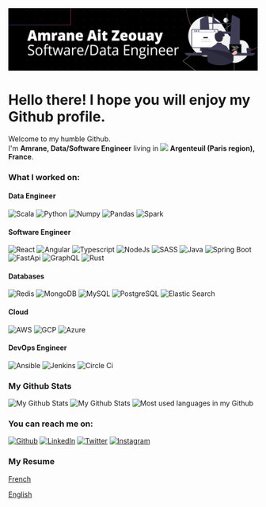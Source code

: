 <img src="./images/banner.png" alt="My banner"/>
<h1>Hello there! I hope you will enjoy my Github profile.</h1>


<p>Welcome to my humble Github. </br> I'm <b>Amrane, Data/Software Engineer</b> living in <img src="https://cdn-icons-png.flaticon.com/512/197/197560.png" width="13"/> <b>Argenteuil (Paris region), France</b>.</p>

<h3>What I worked on:</h3>
<p>

  <h4>Data Engineer</h4>
  <p>
    <img alt="Scala" src="https://img.shields.io/badge/Scala-DC322F?style=for-the-badge&logo=scala&logoColor=white" /> <img alt="Python" src="https://img.shields.io/badge/Python-3776AB?style=for-the-badge&logo=python&logoColor=white" /> <img alt="Numpy" src="https://img.shields.io/badge/Numpy-777BB4?style=for-the-badge&logo=numpy&logoColor=white" /> <img alt="Pandas" src="https://img.shields.io/badge/Pandas-2C2D72?style=for-the-badge&logo=pandas&logoColor=white" /> <img alt="Spark" src="https://img.shields.io/badge/Apache_Spark-FFFFFF?style=for-the-badge&logo=apachespark&logoColor=#E35A16" />
  </p>
  
  <h4>Software Engineer</h4>
  <p>
    <img alt="React" src="https://img.shields.io/badge/React-20232A?style=for-the-badge&logo=react&logoColor=61DAFB" /> <img alt="Angular" src="https://img.shields.io/badge/Angular-DD0031?style=for-the-badge&logo=angular&logoColor=white" /> <img alt="Typescript" src="https://img.shields.io/badge/TypeScript-007ACC?style=for-the-badge&logo=typescript&logoColor=white" /> <img alt="NodeJs" src="https://img.shields.io/badge/Node.js-339933?style=for-the-badge&logo=nodedotjs&logoColor=white" /> <img alt="SASS" src="https://img.shields.io/badge/Sass-CC6699?style=for-the-badge&logo=sass&logoColor=white" /> <img alt="Java" src="https://img.shields.io/badge/Java-ED8B00?style=for-the-badge&logo=java&logoColor=white" /> <img alt="Spring Boot" src="https://img.shields.io/badge/Spring_Boot-F2F4F9?style=for-the-badge&logo=spring-boot" /> <img alt="FastApi" src="https://img.shields.io/badge/fastapi-109989?style=for-the-badge&logo=FASTAPI&logoColor=white" /> <img alt="GraphQL" src="https://img.shields.io/badge/GraphQl-E10098?style=for-the-badge&logo=graphql&logoColor=white" /> <img alt="Rust" src="https://img.shields.io/badge/Rust-000000?style=for-the-badge&logo=rust&logoColor=white" />
  </p>
  
  <h4>Databases</h4>
  <p>
    <img alt="Redis" src="https://img.shields.io/badge/redis-%23DD0031.svg?&style=for-the-badge&logo=redis&logoColor=white" /> <img alt="MongoDB" src="https://img.shields.io/badge/MongoDB-4EA94B?style=for-the-badge&logo=mongodb&logoColor=white" /> <img alt="MySQL" src="https://img.shields.io/badge/MySQL-005C84?style=for-the-badge&logo=mysql&logoColor=white" /> <img alt="PostgreSQL" src="https://img.shields.io/badge/PostgreSQL-316192?style=for-the-badge&logo=postgresql&logoColor=white" /> <img alt="Elastic Search" src="https://img.shields.io/badge/Elastic_Search-005571?style=for-the-badge&logo=elasticsearch&logoColor=white" />
  </p>
  
  <h4>Cloud</h4>
  <p>
    <img alt="AWS" src="https://img.shields.io/badge/Amazon_AWS-FF9900?style=for-the-badge&logo=amazonaws&logoColor=white" /> <img alt="GCP" src="https://img.shields.io/badge/Google_Cloud-4285F4?style=for-the-badge&logo=google-cloud&logoColor=white" /> <img alt="Azure" src="https://img.shields.io/badge/Microsoft_Azure-0089D6?style=for-the-badge&logo=microsoft-azure&logoColor=white" />
  </p>

  <h4>DevOps Engineer</h4>
  <p>
    <img alt="Ansible" src="https://img.shields.io/badge/Ansible-000000?style=for-the-badge&logo=ansible&logoColor=white" /> <img alt="Jenkins" src="https://img.shields.io/badge/Jenkins-D24939?style=for-the-badge&logo=Jenkins&logoColor=white" /> <img alt="Circle Ci" src="https://img.shields.io/badge/circleci-343434?style=for-the-badge&logo=circleci&logoColor=white" />
  </p>
</p>
<h3>My Github Stats</h3>
<img src="https://github-readme-stats.vercel.app/api?username=amraneze&theme=radical" alt="My Github Stats" />
<img src="https://github-readme-streak-stats.herokuapp.com/?user=amraneze&theme=radical" alt="My Github Stats" />
<img src="https://github-readme-stats.vercel.app/api/top-langs/?username=amraneze&theme=radical" alt="Most used languages in my Github" />

<h3>You can reach me on:</h3>
<p><a href="https://github.com/amraneze" target="_blank"><img alt="Github" src="https://img.shields.io/badge/GitHub-100000?style=for-the-badge&logo=github&logoColor=white" /></a> <a href="https://www.linkedin.com/in/amraneze" target="_blank"><img alt="LinkedIn" src="https://img.shields.io/badge/LinkedIn-0077B5?style=for-the-badge&logo=linkedin&logoColor=white" /></a> <a href="https://twitter.com/amraneze" target="_blank"><img alt="Twitter" src="https://img.shields.io/badge/Twitter-1DA1F2?style=for-the-badge&logo=twitter&logoColor=white" /></a> <a href="https://www.instagram.com/photo.noob.grapher/" target="_blank"><img alt="Instagram" src="https://img.shields.io/badge/Instagram-E4405F?style=for-the-badge&logo=instagram&logoColor=white" /></a>
</p>

<h3>My Resume</h3>
<a href="https://github.com/Amraneze/amraneze/raw/main/resume/AIT_ZEOUAY_AMRANE_FRENCH_CV.pdf" target="_blank">French</a>

<a href="https://github.com/Amraneze/amraneze/raw/main/resume/AIT_ZEOUAY_AMRANE_ENGLISH_CV.pdf" target="_blank">English</a>